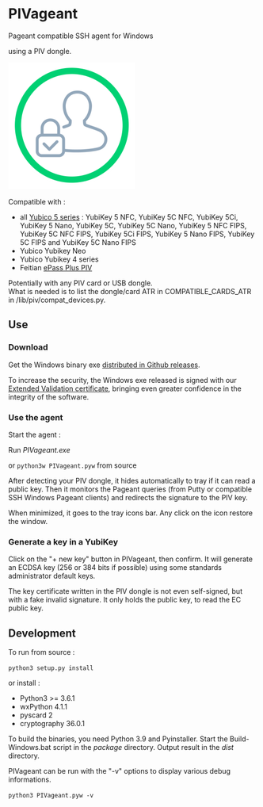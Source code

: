 
# PIVageant

Pageant compatible SSH agent for Windows

using a PIV dongle.

![PIVageant logo](windesign/pivpagent-logo.png)

Compatible with :
* all [Yubico 5 series](https://www.yubico.com/products/yubikey-5-overview/) : YubiKey 5 NFC, YubiKey 5C NFC, YubiKey 5Ci, YubiKey 5 Nano, YubiKey 5C, YubiKey 5C Nano, YubiKey 5 NFC FIPS, YubiKey 5C NFC FIPS, YubiKey 5Ci FIPS, YubiKey 5 Nano FIPS, YubiKey 5C FIPS and YubiKey 5C Nano FIPS
* Yubico Yubikey Neo
* Yubico Yubikey 4 series
* Feitian [ePass Plus PIV](https://shop.ftsafe.us/collections/fido2/piv)

Potentially with any PIV card or USB dongle.  
What is needed is to list the dongle/card ATR in COMPATIBLE_CARDS_ATR in /lib/piv/compat_devices.py.

## Use

### Download

Get the Windows binary exe [distributed in Github releases](https://github.com/bitlogik/PIVageant/releases/latest).

To increase the security, the Windows exe released is signed with our [Extended
Validation certificate](https://en.wikipedia.org/wiki/Code_signing#Extended_validation_(EV)_code_signing),
bringing even greater confidence in the integrity of the software.

### Use the agent

Start the agent :

Run *PIVageant.exe*

or `python3w PIVageant.pyw` from source

After detecting your PIV dongle, it hides automatically to tray if it can read a public key. Then it monitors the Pageant queries (from Putty or compatible SSH Windows Pageant clients) and redirects the signature to the PIV key.

When minimized, it goes to the tray icons bar. Any click on the icon restore the window.

### Generate a key in a YubiKey

Click on the "+ new key" button in PIVageant, then confirm.
It will generate an ECDSA key (256 or 384 bits if possible) using some standards administrator default keys.

The key certificate written in the PIV dongle is not even self-signed, but with a fake invalid signature. It only holds the public key, to read the EC public key.

## Development

To run from source :

`python3 setup.py install`

or install :

* Python3 >= 3.6.1
* wxPython 4.1.1
* pyscard 2
* cryptography 36.0.1

To build the binaries, you need Python 3.9 and Pyinstaller. Start the Build-Windows.bat script in the *package* directory. Output result in the *dist* directory.

PIVageant can be run with the "-v" options to display various debug informations.

`python3 PIVageant.pyw -v`

